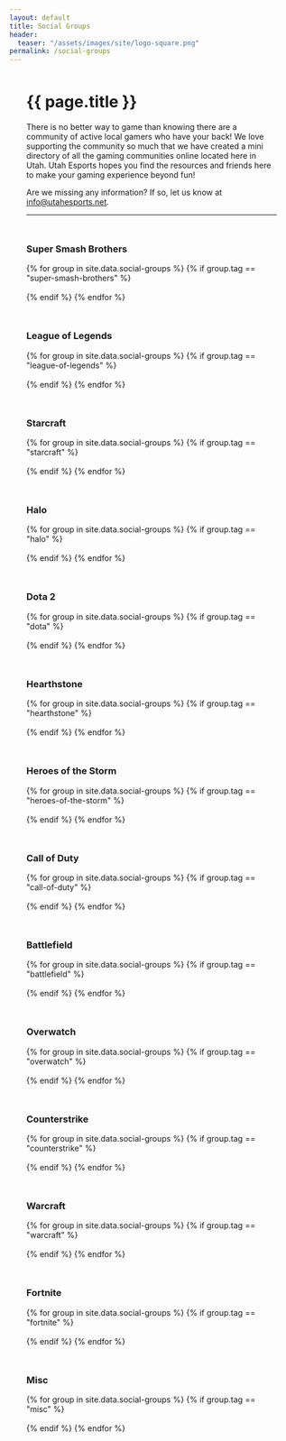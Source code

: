 ```yaml
---
layout: default
title: Social Groups
header:
  teaser: "/assets/images/site/logo-square.png"
permalink: /social-groups
---
```


<div style="max-width: 1200px;margin: 50px auto;padding: 0 30px;">
  <div class="heading" style="margin: 50px 0 0">
    <h1>
      {{ page.title }}
    </h1>
  </div>
  <p>There is no better way to game than knowing there are a community of active local gamers who have your back! We love supporting the community so much that we have created a mini directory of all the gaming communities online located here in Utah. Utah Esports hopes you find the resources and friends here to make your gaming experience beyond fun!</p>
  <p>Are we missing any information? If so, let us know at <a href="mailto:info@utahesports.net">info@utahesports.net</a>.</p>
  <hr/>
  <div class="row">
    <div class="col-xs-6 col-sm-4">
      <h3 style="margin-top: 50px;">Super Smash Brothers</h3>
      {% for group in site.data.social-groups %}
        {% if group.tag == "super-smash-brothers" %}
          <div>
            <a href="{{ group.url }}" target="_blank">{{ group.name }}</a>
          </div>
        {% endif %}
      {% endfor %}
    </div>
    <div class="col-xs-6 col-sm-4">
      <h3 style="margin-top: 50px;">League of Legends</h3>
      {% for group in site.data.social-groups %}
        {% if group.tag == "league-of-legends" %}
          <div>
            <a href="{{ group.url }}" target="_blank">{{ group.name }}</a>
          </div>
        {% endif %}
      {% endfor %}
    </div>
    <div class="col-xs-6 col-sm-4">
      <h3 style="margin-top: 50px;">Starcraft</h3>
      {% for group in site.data.social-groups %}
        {% if group.tag == "starcraft" %}
          <div>
            <a href="{{ group.url }}" target="_blank">{{ group.name }}</a>
          </div>
        {% endif %}
      {% endfor %}
    </div>
    <div class="col-xs-6 col-sm-4">
      <h3 style="margin-top: 50px;">Halo</h3>
      {% for group in site.data.social-groups %}
        {% if group.tag == "halo" %}
          <div>
            <a href="{{ group.url }}" target="_blank">{{ group.name }}</a>
          </div>
        {% endif %}
      {% endfor %}
    </div>
    <div class="col-xs-6 col-sm-4">
      <h3 style="margin-top: 50px;">Dota 2</h3>
      {% for group in site.data.social-groups %}
        {% if group.tag == "dota" %}
          <div>
            <a href="{{ group.url }}" target="_blank">{{ group.name }}</a>
          </div>
        {% endif %}
      {% endfor %}
    </div>
    <div class="col-xs-6 col-sm-4">
      <h3 style="margin-top: 50px;">Hearthstone</h3>
      {% for group in site.data.social-groups %}
        {% if group.tag == "hearthstone" %}
          <div>
            <a href="{{ group.url }}" target="_blank">{{ group.name }}</a>
          </div>
        {% endif %}
      {% endfor %}
    </div>
    <div class="col-xs-6 col-sm-4">
      <h3 style="margin-top: 50px;">Heroes of the Storm</h3>
      {% for group in site.data.social-groups %}
        {% if group.tag == "heroes-of-the-storm" %}
          <div>
            <a href="{{ group.url }}" target="_blank">{{ group.name }}</a>
          </div>
        {% endif %}
      {% endfor %}
    </div>
    <div class="col-xs-6 col-sm-4">
      <h3 style="margin-top: 50px;">Call of Duty</h3>
      {% for group in site.data.social-groups %}
        {% if group.tag == "call-of-duty" %}
          <div>
            <a href="{{ group.url }}" target="_blank">{{ group.name }}</a>
          </div>
        {% endif %}
      {% endfor %}
    </div>
    <div class="col-xs-6 col-sm-4">
      <h3 style="margin-top: 50px;">Battlefield</h3>
      {% for group in site.data.social-groups %}
        {% if group.tag == "battlefield" %}
          <div>
            <a href="{{ group.url }}" target="_blank">{{ group.name }}</a>
          </div>
        {% endif %}
      {% endfor %}
    </div>
    <div class="col-xs-6 col-sm-4">
      <h3 style="margin-top: 50px;">Overwatch</h3>
      {% for group in site.data.social-groups %}
        {% if group.tag == "overwatch" %}
          <div>
            <a href="{{ group.url }}" target="_blank">{{ group.name }}</a>
          </div>
        {% endif %}
      {% endfor %}
    </div>
    <div class="col-xs-6 col-sm-4">
      <h3 style="margin-top: 50px;">Counterstrike</h3>
      {% for group in site.data.social-groups %}
        {% if group.tag == "counterstrike" %}
          <div>
            <a href="{{ group.url }}" target="_blank">{{ group.name }}</a>
          </div>
        {% endif %}
      {% endfor %}
    </div>
    <div class="col-xs-6 col-sm-4">
      <h3 style="margin-top: 50px;">Warcraft</h3>
      {% for group in site.data.social-groups %}
        {% if group.tag == "warcraft" %}
          <div>
            <a href="{{ group.url }}" target="_blank">{{ group.name }}</a>
          </div>
        {% endif %}
      {% endfor %}
    </div>
    <div class="col-xs-6 col-sm-4">
      <h3 style="margin-top: 50px;">Fortnite</h3>
      {% for group in site.data.social-groups %}
        {% if group.tag == "fortnite" %}
          <div>
            <a href="{{ group.url }}" target="_blank">{{ group.name }}</a>
          </div>
        {% endif %}
      {% endfor %}
    </div>
    <div class="col-xs-6 col-sm-4">
      <h3 style="margin-top: 50px;">Misc</h3>
      {% for group in site.data.social-groups %}
        {% if group.tag == "misc" %}
          <div>
            <a href="{{ group.url }}" target="_blank">{{ group.name }}</a>
          </div>
        {% endif %}
      {% endfor %}
    </div>
  </div>
</div>

<style>
  .col-xs-6 a {
    color: #fff;
    font-size: 14px;
    text-decoration: none;
  }
  .col-xs-6 a:hover {
    color: #03A9F3;
  }
  .col-xs-6 img {
    border: 1px solid #2d313a;
  }
</style>